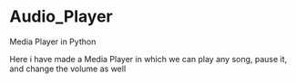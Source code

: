 # Audio_Player
Media Player in Python

Here i have made a Media Player in which we can play any song, pause it, and change the volume as well
